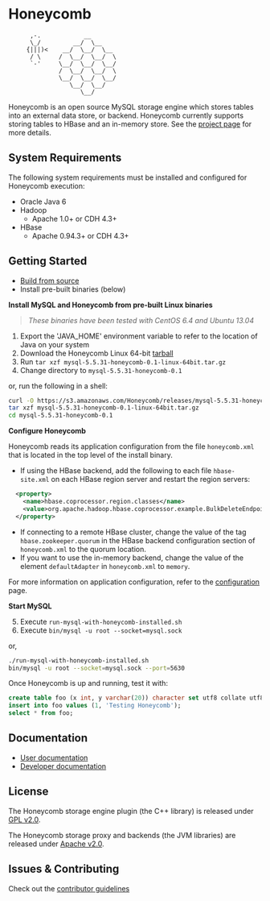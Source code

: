 # Honeycomb

```
      ,-.            __
      \_/         __/  \__
     {|||)<    __/  \__/  \__
      / \     /  \__/  \__/  \
      `-'     \__/  \__/  \__/
              /  \__/  \__/  \
              \__/  \__/  \__/
                 \__/  \__/
                    \__/

```

Honeycomb is an open source MySQL storage engine which stores tables into an external data store, or backend.  Honeycomb currently supports storing tables to HBase and an in-memory store.  See the [project page](http://nearinfinity.github.io/honeycomb/) for more details.

## System Requirements

The following system requirements must be installed and configured for Honeycomb execution:

* Oracle Java 6
* Hadoop 
  * Apache 1.0+ or CDH 4.3+ 	
* HBase 
  * Apache 0.94.3+ or CDH 4.3+

## Getting Started
* [Build from source](https://github.com/nearinfinity/honeycomb/wiki/Building-From-Source)
* Install pre-built binaries (below)

**Install MySQL and Honeycomb from pre-built Linux binaries**
> *These binaries have been tested with CentOS 6.4 and Ubuntu 13.04*

1. Export the 'JAVA_HOME' environment variable to refer to the location of Java on your system
2. Download the Honeycomb Linux 64-bit [tarball](https://github.com/nearinfinity/honeycomb/wiki/Downloads)
3. Run `tar xzf mysql-5.5.31-honeycomb-0.1-linux-64bit.tar.gz`
4. Change directory to `mysql-5.5.31-honeycomb-0.1`

or, run the following in a shell:

```bash
curl -O https://s3.amazonaws.com/Honeycomb/releases/mysql-5.5.31-honeycomb-0.1-linux-64bit.tar.gz
tar xzf mysql-5.5.31-honeycomb-0.1-linux-64bit.tar.gz
cd mysql-5.5.31-honeycomb-0.1
```

**Configure Honeycomb**

Honeycomb reads its application configuration from the file `honeycomb.xml` that is located in the top level of the install binary.

* If using the HBase backend, add the following to each file `hbase-site.xml` on each HBase region server and restart the region servers:

```XML
  <property>
    <name>hbase.coprocessor.region.classes</name>
    <value>org.apache.hadoop.hbase.coprocessor.example.BulkDeleteEndpoint</value>
  </property>
```

* If connecting to a remote HBase cluster, change the value of the tag `hbase.zookeeper.quorum` in the HBase backend configuration section of `honeycomb.xml` to the quorum location.
* If you want to use the in-memory backend, change the value of the element `defaultAdapter` in `honeycomb.xml` to `memory`.

For more information on application configuration, refer to the [configuration](https://github.com/nearinfinity/honeycomb/wiki/Configuration-%26-Logging#configuration) page.

**Start MySQL**

5. Execute `run-mysql-with-honeycomb-installed.sh`
6. Execute `bin/mysql -u root --socket=mysql.sock` 

or,

```bash
./run-mysql-with-honeycomb-installed.sh
bin/mysql -u root --socket=mysql.sock --port=5630
```

Once Honeycomb is up and running, test it with:

```SQL
create table foo (x int, y varchar(20)) character set utf8 collate utf8_bin engine=honeycomb;
insert into foo values (1, 'Testing Honeycomb');
select * from foo;
```

## Documentation

* [User documentation](https://github.com/nearinfinity/honeycomb/wiki)
* [Developer documentation](https://github.com/nearinfinity/honeycomb/wiki/Developer-Resources)

## License

The Honeycomb storage engine plugin (the C++ library) is released under [GPL v2.0](https://www.gnu.org/licenses/gpl-2.0.html).

The Honeycomb storage proxy and backends (the JVM libraries) are released under [Apache v2.0](https://www.apache.org/licenses/LICENSE-2.0.html).

## Issues & Contributing

Check out the [contributor guidelines](https://github.com/nearinfinity/honeycomb/blob/develop/CONTRIBUTING.md)
